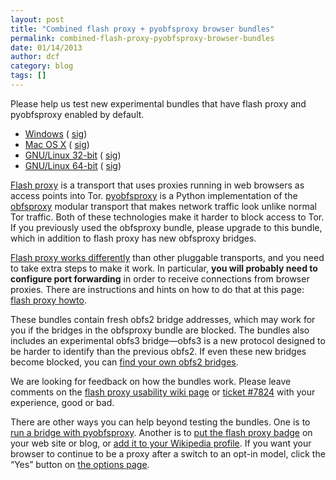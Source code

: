 ```yaml
---
layout: post
title: "Combined flash proxy + pyobfsproxy browser bundles"
permalink: combined-flash-proxy-pyobfsproxy-browser-bundles
date: 01/14/2013
author: dcf
category: blog
tags: []
---
```


Please help us test new experimental bundles that have flash proxy and pyobfsproxy enabled by default.

- [Windows](https://people.torproject.org/~dcf/flashproxy/tor-flashproxy-pyobfsproxy-browser-2.4.7-alpha-1_en-US.exe) ( [sig](https://people.torproject.org/~dcf/flashproxy/tor-flashproxy-pyobfsproxy-browser-2.4.7-alpha-1_en-US.exe.asc))
- [Mac OS X](https://people.torproject.org/~dcf/flashproxy/TorBrowser-FlashProxy-PyObfsproxy-2.4.7-alpha-1-osx-i386-en-US.zip) ( [sig](https://people.torproject.org/~dcf/flashproxy/TorBrowser-FlashProxy-PyObfsproxy-2.4.7-alpha-1-osx-i386-en-US.zip.asc))
- [GNU/Linux 32-bit](https://people.torproject.org/~dcf/flashproxy/tor-flashproxy-pyobfsproxy-browser-gnu-linux-i686-2.4.7-alpha-1-dev-en-US.tar.gz) ( [sig](https://people.torproject.org/~dcf/flashproxy/tor-flashproxy-pyobfsproxy-browser-gnu-linux-i686-2.4.7-alpha-1-dev-en-US.tar.gz.asc))
- [GNU/Linux 64-bit](https://people.torproject.org/~dcf/flashproxy/tor-flashproxy-pyobfsproxy-browser-gnu-linux-x86_64-2.4.7-alpha-1-dev-en-US.tar.gz) ( [sig](https://people.torproject.org/~dcf/flashproxy/tor-flashproxy-pyobfsproxy-browser-gnu-linux-x86_64-2.4.7-alpha-1-dev-en-US.tar.gz.asc))

[Flash proxy](http://crypto.stanford.edu/flashproxy/) is a transport that uses proxies running in web browsers as access points into Tor. [pyobfsproxy](https://gitweb.torproject.org/user/asn/pyobfsproxy.git) is a Python implementation of the [obfsproxy](https://www.torproject.org/projects/obfsproxy) modular transport that makes network traffic look unlike normal Tor traffic. Both of these technologies make it harder to block access to Tor. If you previously used the obfsproxy bundle, please upgrade to this bundle, which in addition to flash proxy has new obfsproxy bridges.

[Flash proxy works differently](https://trac.torproject.org/projects/tor/wiki/FlashProxyHowto) than other pluggable transports, and you need to take extra steps to make it work. In particular, **you will probably need to configure port forwarding** in order to receive connections from browser proxies. There are instructions and hints on how to do that at this page: [flash proxy howto](https://trac.torproject.org/projects/tor/wiki/FlashProxyHowto).

These bundles contain fresh obfs2 bridge addresses, which may work for you if the bridges in the obfsproxy bundle are blocked. The bundles also includes an experimental obfs3 bridge—obfs3 is a new protocol designed to be harder to identify than the previous obfs2. If even these new bridges become blocked, you can [find your own obfs2 bridges](https://bridges.torproject.org/?transport=obfs2).

We are looking for feedback on how the bundles work. Please leave comments on the [flash proxy usability wiki page](https://trac.torproject.org/projects/tor/wiki/FlashProxyUsability) or [ticket #7824](https://trac.torproject.org/projects/tor/ticket/7824) with your experience, good or bad.

There are other ways you can help beyond testing the bundles. One is to [run a bridge with pyobfsproxy](https://gitweb.torproject.org/user/asn/pyobfsproxy.git/blob/HEAD:/doc/HOWTO.txt). Another is to [put the flash proxy badge](http://crypto.stanford.edu/flashproxy/#badge-howto) on your web site or blog, or [add it to your Wikipedia profile](https://gitweb.torproject.org/flashproxy.git/blob/HEAD:/modules/mediawiki/custom.js). If you want your browser to continue to be a proxy after a switch to an opt-in model, click the “Yes” button on [the options page](http://crypto.stanford.edu/flashproxy/options.html).

